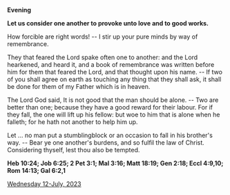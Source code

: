 **Evening**

**Let us consider one another to provoke unto love and to good works.**
 
How forcible are right words! -- I stir up your pure minds by way of remembrance.
 
They that feared the Lord spake often one to another: and the Lord hearkened, and heard it, and a book of remembrance was written before him for them that feared the Lord, and that thought upon his name. -- If two of you shall agree on earth as touching any thing that they shall ask, it shall be done for them of my Father which is in heaven.
 
The Lord God said, It is not good that the man should be alone. -- Two are better than one; because they have a good reward for their labour. For if they fall, the one will lift up his fellow: but woe to him that is alone when he falleth; for he hath not another to help him up.
 
Let ... no man put a stumblingblock or an occasion to fall in his brother's way. -- Bear ye one another's burdens, and so fulfil the law of Christ. Considering thyself, lest thou also be tempted.  

**Heb 10:24; Job 6:25; 2 Pet 3:1; Mal 3:16; Matt 18:19; Gen 2:18; Eccl 4:9,10; Rom 14:13; Gal 6:2,1**

[Wednesday 12-July, 2023](https://t.me/daily_light)
